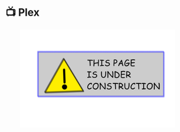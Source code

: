 # 📺 Plex

<figure><img src="../.gitbook/assets/image (2).png" alt=""><figcaption></figcaption></figure>
